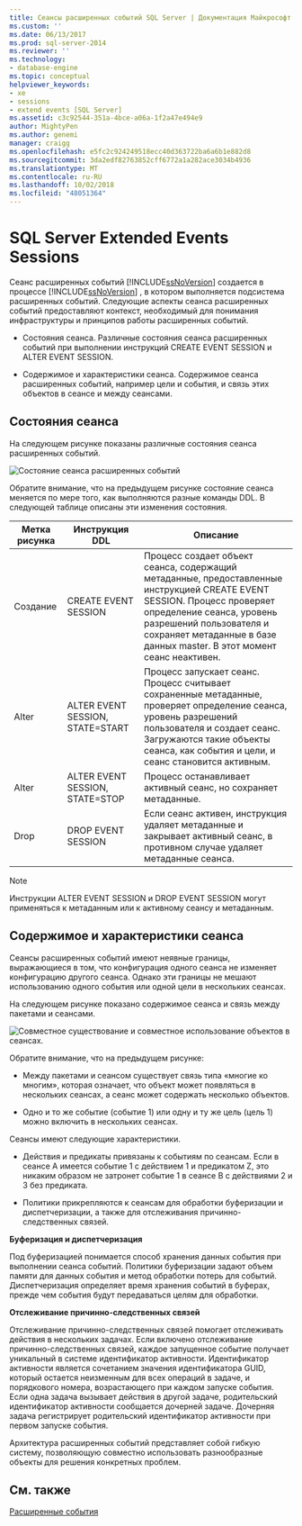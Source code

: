 ```yaml
---
title: Сеансы расширенных событий SQL Server | Документация Майкрософт
ms.custom: ''
ms.date: 06/13/2017
ms.prod: sql-server-2014
ms.reviewer: ''
ms.technology:
- database-engine
ms.topic: conceptual
helpviewer_keywords:
- xe
- sessions
- extend events [SQL Server]
ms.assetid: c3c92544-351a-4bce-a06a-1f2a47e494e9
author: MightyPen
ms.author: genemi
manager: craigg
ms.openlocfilehash: e5fc2c924249518ecc40d363722ba6a6b1e882d8
ms.sourcegitcommit: 3da2edf82763852cff6772a1a282ace3034b4936
ms.translationtype: MT
ms.contentlocale: ru-RU
ms.lasthandoff: 10/02/2018
ms.locfileid: "48051364"
---
```

# <a name="sql-server-extended-events-sessions"></a>SQL Server Extended Events Sessions
  Сеанс расширенных событий [!INCLUDE[ssNoVersion](../../../includes/ssnoversion-md.md)] создается в процессе [!INCLUDE[ssNoVersion](../../../includes/ssnoversion-md.md)] , в котором выполняется подсистема расширенных событий. Следующие аспекты сеанса расширенных событий предоставляют контекст, необходимый для понимания инфраструктуры и принципов работы расширенных событий.  
  
-   Состояния сеанса. Различные состояния сеанса расширенных событий при выполнении инструкций CREATE EVENT SESSION и ALTER EVENT SESSION.  
  
-   Содержимое и характеристики сеанса. Содержимое сеанса расширенных событий, например цели и события, и связь этих объектов в сеансе и между сеансами.  
  
## <a name="session-states"></a>Состояния сеанса  
 На следующем рисунке показаны различные состояния сеанса расширенных событий.  
  
 ![Состояние сеанса расширенных событий](../../database-engine/media/xesessionstate.gif "Состояние сеанса расширенных событий")  
  
 Обратите внимание, что на предыдущем рисунке состояние сеанса меняется по мере того, как выполняются разные команды DDL. В следующей таблице описаны эти изменения состояния.  
  
|Метка рисунка|Инструкция DDL|Описание|  
|------------------------|-------------------|-----------------|  
|Создание|CREATE EVENT SESSION|Процесс создает объект сеанса, содержащий метаданные, предоставленные инструкцией CREATE EVENT SESSION. Процесс проверяет определение сеанса, уровень разрешений пользователя и сохраняет метаданные в базе данных master. В этот момент сеанс неактивен.|  
|Alter|ALTER EVENT SESSION, STATE=START|Процесс запускает сеанс. Процесс считывает сохраненные метаданные, проверяет определение сеанса, уровень разрешений пользователя и создает сеанс. Загружаются такие объекты сеанса, как события и цели, и сеанс становится активным.|  
|Alter|ALTER EVENT SESSION, STATE=STOP|Процесс останавливает активный сеанс, но сохраняет метаданные.|  
|Drop|DROP EVENT SESSION|Если сеанс активен, инструкция удаляет метаданные и закрывает активный сеанс, в противном случае удаляет метаданные сеанса.|  
  
> [!NOTE]  
>  Инструкции ALTER EVENT SESSION и DROP EVENT SESSION могут применяться к метаданным или к активному сеансу и метаданным.  
  
## <a name="session-content-and-characteristics"></a>Содержимое и характеристики сеанса  
 Сеансы расширенных событий имеют неявные границы, выражающиеся в том, что конфигурация одного сеанса не изменяет конфигурацию другого сеанса. Однако эти границы не мешают использованию одного события или одной цели в нескольких сеансах.  
  
 На следующем рисунке показано содержимое сеанса и связь между пакетами и сеансами.  
  
 ![Совместное существование и совместное использование объектов в сеансах.](../../database-engine/media/xesessions.gif "Совместное существование и совместное использование объектов в сеансах.")  
  
 Обратите внимание, что на предыдущем рисунке:  
  
-   Между пакетами и сеансом существует связь типа «многие ко многим», которая означает, что объект может появляться в нескольких сеансах, а сеанс может содержать несколько объектов.  
  
-   Одно и то же событие (событие 1) или одну и ту же цель (цель 1) можно включить в нескольких сеансах.  
  
 Сеансы имеют следующие характеристики.  
  
-   Действия и предикаты привязаны к событиям по сеансам. Если в сеансе A имеется событие 1 с действием 1 и предикатом Z, это никаким образом не затронет событие 1 в сеансе B с действиями 2 и 3 без предиката.  
  
-   Политики прикрепляются к сеансам для обработки буферизации и диспетчеризации, а также для отслеживания причинно-следственных связей.  
  
 **Буферизация и диспетчеризация**  
  
 Под буферизацией понимается способ хранения данных события при выполнении сеанса событий.  Политики буферизации задают объем памяти для данных события и метод обработки потерь для событий. Диспетчеризация определяет время хранения событий в буферах, прежде чем события будут передаваться целям для обработки.  
  
 **Отслеживание причинно-следственных связей**  
  
 Отслеживание причинно-следственных связей помогает отслеживать действия в нескольких задачах. Если включено отслеживание причинно-следственных связей, каждое запущенное событие получает уникальный в системе идентификатор активности. Идентификатор активности является сочетанием значения идентификатора GUID, который остается неизменным для всех операций в задаче, и порядкового номера, возрастающего при каждом запуске события. Если одна задача вызывает действия в другой задаче, родительский идентификатор активности сообщается дочерней задаче. Дочерняя задача регистрирует родительский идентификатор активности при первом запуске события.  
  
 Архитектура расширенных событий представляет собой гибкую систему, позволяющую совместно использовать разнообразные объекты для решения конкретных проблем.  
  
## <a name="see-also"></a>См. также  
 [Расширенные события](extended-events.md)  
  
  

